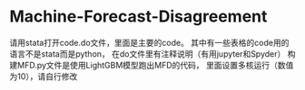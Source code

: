 # Machine-Forecast-Disagreement
请用stata打开code.do文件，里面是主要的code。
其中有一些表格的code用的语言不是stata而是python，
在do文件里有注释说明（有用jupyter和Spyder）
构建MFD.py文件是使用LightGBM模型跑出MFD的代码，
里面设置多核运行（数值为10），请自行修改
